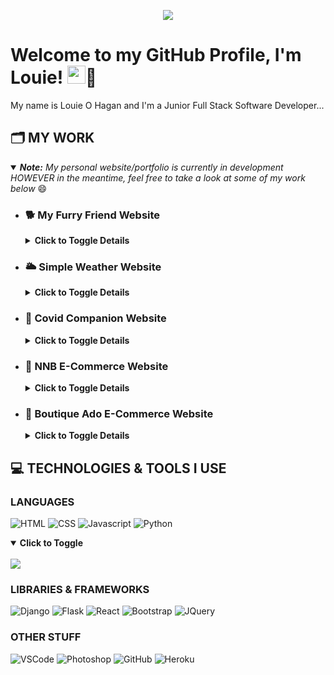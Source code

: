 <p align="center">
  <img src="https://media.giphy.com/media/xUA7aVWGYlUWCpzT7W/giphy.gif">
</p>

# Welcome to my GitHub Profile, I'm Louie! <img src="https://github.com/TheDudeThatCode/TheDudeThatCode/blob/master/Assets/Hi.gif" width="29px">🦥

My name is Louie O Hagan and I'm a Junior Full Stack Software Developer...

## 🗂️ MY WORK
<details open>
<summary><em><b>Note:</b> My personal website/portfolio is currently in development HOWEVER in the meantime, feel free to take a look at some of my work below</em> 😄</summary>
  <ul>
    <li>
      <h3>🐕 My Furry Friend Website</h3>
      <details>
        <summary><b>Click to Toggle Details</b></summary>
          <br>
          <p><b>Languages Used:</b> HTML, CSS</p>
          <br>
          <p>
            <a href="https://github.com/LouieOHagan/My-Furry-Friend-Website">
              <img align="center" src="https://github-readme-stats.vercel.app/api/pin/?username=LouieOHagan&repo=My-Furry-Friend-Website&theme=dark" />
            </a>
          </p>
          <br>
          <a href="https://louieohagan.github.io/My-Furry-Friend-Website/">
            <img src="https://img.shields.io/badge/Check_Out-Live_Page-blueviolet?style=for-the-badge&color=0094d0"/>
          </a>
      </details>
    </li>
    <li>
      <h3>🌥️ Simple Weather Website</h3>
      <details>
        <summary><b>Click to Toggle Details</b></summary>
          <br>
          <p><b>Languages Used:</b> HTML, CSS, Javascript</p>
          <br>
          <p>
            <a href="https://github.com/LouieOHagan/Simple-Weather-Website">
              <img align="center" src="https://github-readme-stats.vercel.app/api/pin/?username=LouieOHagan&repo=Simple-Weather-Website&theme=dark" />
            </a>
           </p>
          <br>
          <a href="https://louieohagan.github.io/Simple-Weather-Website/">
            <img src="https://img.shields.io/badge/Check_Out-Live_Page-blueviolet?style=for-the-badge&color=0094d0"/>
          </a>
      </details>
    </li>
    <li>
      <h3>🧬 Covid Companion Website</h3>
      <details>
        <summary><b>Click to Toggle Details</b></summary>
          <br>
          <p><b>Languages Used:</b> HTML, CSS, Javascript, Python</p>
          <br>
          <p>
            <a href="https://github.com/LouieOHagan/Covid-Companion-Website">
              <img align="center" src="https://github-readme-stats.vercel.app/api/pin/?username=LouieOHagan&repo=Covid-Companion-Website&theme=dark" />
            </a> 
          </p>
          <br>
          <a href="https://covid-companion.herokuapp.com/">
            <img src="https://img.shields.io/badge/Check_Out-Live_Page-blueviolet?style=for-the-badge&color=0094d0"/>
          </a>
      </details>
    </li>
    <li>
      <h3>🔌 NNB E-Commerce Website</h3>
      <details>
        <summary><b>Click to Toggle Details</b></summary>
          <br>
          <p><b>Languages Used:</b> HTML, CSS, Javascript, Python</p>
          <br>
          <p>
            <a href="https://github.com/LouieOHagan/NNB-E-Commerce-Website">
              <img align="center" src="https://github-readme-stats.vercel.app/api/pin/?username=LouieOHagan&repo=NNB-E-Commerce-Website&theme=dark" />
            </a> 
          </p>
          <br>
          <a href="https://nnb-store.herokuapp.com/">
            <img src="https://img.shields.io/badge/Check_Out-Live_Page-blueviolet?style=for-the-badge&color=0094d0"/>
          </a>
      </details>
    </li>
    <li>
      <h3>👕 Boutique Ado E-Commerce Website</h3>
      <details>
        <summary><b>Click to Toggle Details</b></summary>
          <br>
          <p><b>Languages Used:</b> HTML, CSS, Javascript, Python</p>
          <br>
          <p>
            <a href="https://github.com/LouieOHagan/boutique_ado_v1">
              <img align="center" src="https://github-readme-stats.vercel.app/api/pin/?username=LouieOHagan&repo=boutique_ado_v1&theme=dark" />
            </a> 
          </p>
          <br>
          <a href="https://boutique-ado-website.herokuapp.com/">
            <img src="https://img.shields.io/badge/Check_Out-Live_Page-blueviolet?style=for-the-badge&color=0094d0"/>
          </a>
      </details>
    </li>
  </ul>
</details>

## 💻 TECHNOLOGIES & TOOLS I USE
### LANGUAGES
![HTML](https://img.shields.io/badge/HTML-Language-orange?style=for-the-badge&logo=html5&logoColor=d54f2a&color=d54f2a)
![CSS](https://img.shields.io/badge/CSS-Language-orange?style=for-the-badge&logo=css3&logoColor=d54f2a&color=d54f2a)
![Javascript](https://img.shields.io/badge/Javascript-Language-orange?style=for-the-badge&logo=javascript&logoColor=d54f2a&color=d54f2a)
![Python](https://img.shields.io/badge/Python-Language-orange?style=for-the-badge&logo=python&logoColor=d54f2a&color=d54f2a)

<details open>
  <summary><b>Click to Toggle</b></summary>
  <br>
    <a href="https://github.com/LouieOHagan/LouieOHagan">
      <img align="center" src="https://github-readme-stats.vercel.app/api/top-langs/?username=LouieOHagan&hide=html&langs_count=4&theme=dark&layout=compact" />
    </a>
</details>

### LIBRARIES & FRAMEWORKS
![Django](https://img.shields.io/badge/Django-Framework-blueviolet?style=for-the-badge&logo=django&logoColor=d85094&color=d85094)
![Flask](https://img.shields.io/badge/Flask-Framework-blueviolet?style=for-the-badge&logo=flask&logoColor=d85094&color=d85094)
![React](https://img.shields.io/badge/React_(Still_learning)-Library-blueviolet?style=for-the-badge&logo=react&logoColor=f1d91a&color=f1d91a)
![Bootstrap](https://img.shields.io/badge/Bootstrap-Library-blueviolet?style=for-the-badge&logo=bootstrap&logoColor=f1d91a&color=f1d91a)
![JQuery](https://img.shields.io/badge/JQuery-Library-blueviolet?style=for-the-badge&logo=jquery&logoColor=f1d91a&color=f1d91a)

### OTHER STUFF
![VSCode](https://img.shields.io/badge/VSCode-Other-blue?style=for-the-badge&logo=visual-studio&logoColor=0094d0&color=0094d0)
![Photoshop](https://img.shields.io/badge/Photoshop-Other-blue?style=for-the-badge&logo=adobe-photoshop&logoColor=0094d0&color=0094d0)
![GitHub](https://img.shields.io/badge/GitHub-Other-blue?style=for-the-badge&logo=github&logoColor=0094d0&color=0094d0)
![Heroku](https://img.shields.io/badge/Heroku-Other-blue?style=for-the-badge&logo=heroku&logoColor=0094d0&color=0094d0)

<!-- Resources -->
<!-- Icons: https://simpleicons.org/ -->
<!-- Emojis: https://emojipedia.org/emoji/ -->
<!-- Shields: https://shields.io/ -->
<!-- Awesome GitHub Profile README's: https://github.com/abhisheknaiidu/awesome-github-profile-readme -->
<!-- Informative Article on GitHub README's: https://towardsdatascience.com/build-a-stunning-readme-for-your-github-profile-9b80434fe5d7 -->
